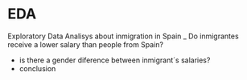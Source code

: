 # EDA

Exploratory Data Analisys about inmigration in Spain
_ Do inmigrantes receive a lower salary than people from Spain?
- is there a gender diference between inmigrant´s salaries?
- conclusion
